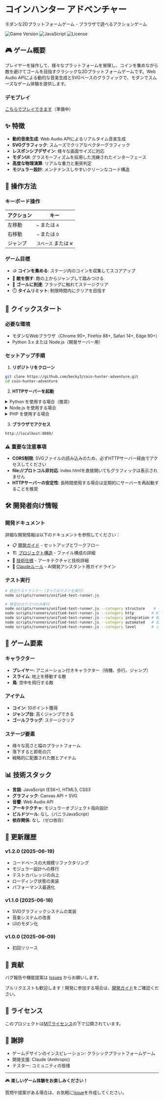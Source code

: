 # コインハンター アドベンチャー

モダンな2Dプラットフォームゲーム - ブラウザで遊べるアクションゲーム

![Game Version](https://img.shields.io/badge/version-1.2.0-blue)
![JavaScript](https://img.shields.io/badge/JavaScript-ES6+-yellow)
![License](https://img.shields.io/badge/license-MIT-green)

## 🎮 ゲーム概要

プレイヤーを操作して、様々なプラットフォームを冒険し、コインを集めながら敵を避けてゴールを目指すクラシックな2Dプラットフォームゲームです。Web Audio APIによる動的な音楽生成とSVGベースのグラフィックで、モダンでスムーズなゲーム体験を提供します。

### デモプレイ
[こちらでプレイできます](https://becky3.github.io/coin-hunter-adventure/)（準備中）

## ✨ 特徴

- **動的音楽生成**: Web Audio APIによるリアルタイム音楽生成
- **SVGグラフィック**: スムーズでクリアなベクターグラフィック
- **レスポンシブデザイン**: 様々な画面サイズに対応
- **モダンUI**: グラスモーフィズムを採用した洗練されたインターフェース
- **高度な物理演算**: リアルな重力と衝突判定
- **モジュラー設計**: メンテナンスしやすいクリーンなコード構造

## 🎯 操作方法

### キーボード操作
| アクション | キー |
|-----------|------|
| 左移動 | `←` または `A` |
| 右移動 | `→` または `D` |
| ジャンプ | `スペース` または `W` |

### ゲーム目標
- 🪙 **コインを集める**: ステージ内のコインを収集してスコアアップ
- 👾 **敵を倒す**: 敵の上からジャンプして踏みつける
- 🏁 **ゴールに到達**: フラッグに触れてステージクリア
- ⏱️ **タイムリミット**: 制限時間内にクリアを目指す

## 🚀 クイックスタート

### 必要な環境
- モダンなWebブラウザ（Chrome 90+, Firefox 88+, Safari 14+, Edge 90+）
- Python 3.x または Node.js（開発サーバー用）

### セットアップ手順

1. **リポジトリをクローン**
```bash
git clone https://github.com/becky3/coin-hunter-adventure.git
cd coin-hunter-adventure
```

2. **HTTPサーバーを起動**

<details>
<summary>Python を使用する場合（推奨）</summary>

```bash
# バックグラウンドで起動（推奨）
nohup python3 -m http.server 8080 > server.log 2>&1 &

# または前面で起動（別のターミナルが必要）
python3 -m http.server 8080
```

**トラブルシューティング:**
- サーバーが応答しない場合: `pkill -f "python3 -m http.server" && python3 -m http.server 8080`
- ポートが使用中の場合: 別のポート（例: 8081）を使用
</details>

<details>
<summary>Node.js を使用する場合</summary>

```bash
npx serve .
# または
npm install -g http-server
http-server -p 8080
```
</details>

<details>
<summary>PHP を使用する場合</summary>

```bash
php -S localhost:8080
```
</details>

3. **ブラウザでアクセス**
```
http://localhost:8080/
```

### ⚠️ 重要な注意事項
- **CORS制限**: SVGファイルの読み込みのため、必ずHTTPサーバー経由でアクセスしてください
- **file://プロトコル非対応**: index.htmlを直接開いてもグラフィックは表示されません
- **HTTPサーバーの安定性**: 長時間使用する場合は定期的にサーバーを再起動することを推奨

## 🛠️ 開発者向け情報

### 開発ドキュメント
詳細な開発情報は以下のドキュメントを参照してください：

- 📋 [開発ガイド](docs/DEVELOPMENT_GUIDE.md) - セットアップとワークフロー
- 🏗️ [プロジェクト構造](docs/PROJECT_STRUCTURE.md) - ファイル構成の詳細
- 📐 [技術仕様](docs/TECHNICAL_SPECS.md) - アーキテクチャと技術詳細
- 📜 [Claudeルール](CLAUDE.md) - AI開発アシスタント用ガイドライン

### テスト実行
```bash
# 統合テストランナー（すべてのテストを実行）
node scripts/runners/unified-test-runner.js

# 特定のカテゴリのみ実行
node scripts/runners/unified-test-runner.js --category structure    # 構造テスト
node scripts/runners/unified-test-runner.js --category http        # HTTPサーバーテスト
node scripts/runners/unified-test-runner.js --category integration # 統合テスト
node scripts/runners/unified-test-runner.js --category automated   # 自動ゲームテスト
node scripts/runners/unified-test-runner.js --category level       # レベル検証テスト
```

## 🎨 ゲーム要素

### キャラクター
- **プレイヤー**: アニメーション付きキャラクター（待機、歩行、ジャンプ）
- **スライム**: 地上を移動する敵
- **鳥**: 空中を飛行する敵

### アイテム
- **コイン**: 10ポイント獲得
- **ジャンプ台**: 高くジャンプできる
- **ゴールフラッグ**: ステージクリア

### ステージ要素
- 様々な高さと幅のプラットフォーム
- 落下すると即死の穴
- 戦略的に配置された敵とアイテム

## 📊 技術スタック

- **言語**: JavaScript (ES6+), HTML5, CSS3
- **グラフィック**: Canvas API + SVG
- **音響**: Web Audio API
- **アーキテクチャ**: モジュラーオブジェクト指向設計
- **ビルドツール**: なし（バニラJavaScript）
- **依存関係**: なし（ゼロ依存）

## 🔄 更新履歴

### v1.2.0 (2025-06-19)
- コードベースの大規模リファクタリング
- モジュラー設計への移行
- テストカバレッジの向上
- ローディング状態の実装
- パフォーマンス最適化

### v1.1.0 (2025-06-18)
- SVGグラフィックシステムの実装
- 音楽システムの改善
- UIのモダン化

### v1.0.0 (2025-06-09)
- 初回リリース

## 🤝 貢献

バグ報告や機能提案は [Issues](https://github.com/becky3/coin-hunter-adventure/issues) からお願いします。

プルリクエストも歓迎します！開発に参加する場合は、[開発ガイド](docs/DEVELOPMENT_GUIDE.md)をご確認ください。

## 📄 ライセンス

このプロジェクトは[MITライセンス](LICENSE)の下で公開されています。

## 🙏 謝辞

- ゲームデザインのインスピレーション: クラシックプラットフォームゲーム
- 開発支援: Claude (Anthropic)
- テスター: コミュニティの皆様

---

🎮 **楽しいゲーム体験をお楽しみください！**

質問や提案がある場合は、お気軽に[Issue](https://github.com/becky3/coin-hunter-adventure/issues)を作成してください。